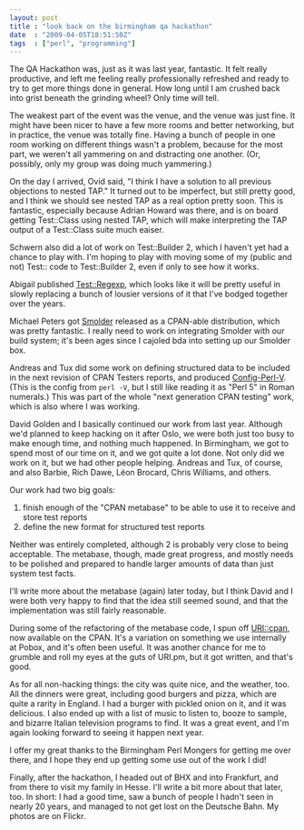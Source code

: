 ```yaml
---
layout: post
title : "look back on the birmingham qa hackathon"
date  : "2009-04-05T18:51:50Z"
tags  : ["perl", "programming"]
---
```

The QA Hackathon was, just as it was last year, fantastic.  It felt really
productive, and left me feeling really professionally refreshed and ready to
try to get more things done in general.  How long until I am crushed back into
grist beneath the grinding wheel?  Only time will tell.

The weakest part of the event was the venue, and the venue was just fine.  It
might have been nicer to have a few more rooms and better networking, but in
practice, the venue was totally fine.  Having a bunch of people in one room
working on different things wasn't a problem, because for the most part, we
weren't all yammering on and distracting one another.  (Or, possibly, only my
group was doing much yammering.)

On the day I arrived, Ovid said, "I think I have a solution to all previous
objections to nested TAP."  It turned out to be imperfect, but still pretty
good, and I think we should see nested TAP as a real option pretty soon.  This
is fantastic, especially because Adrian Howard was there, and is on board
getting Test::Class using nested TAP, which will make interpreting the TAP
output of a Test::Class suite much eaiser.

Schwern also did a lot of work on Test::Builder 2, which I haven't yet had a
chance to play with.  I'm hoping to play with moving some of my (public and
not) Test:: code to Test::Builder 2, even if only to see how it works.

Abigail published [Test::Regexp](http://search.cpan.org/dist/Test-Regexp/),
which looks like it will be pretty useful in slowly replacing a bunch of
lousier versions of it that I've bodged together over the years.

Michael Peters got [Smolder](http://search.cpan.org/~wonko/Smolder-1.35/)
released as a CPAN-able distribution, which was pretty fantastic.  I really
need to work on integrating Smolder with our build system; it's been ages since
I cajoled bda into setting up our Smolder box.

Andreas and Tux did some work on defining structured data to be included in the
next revision of CPAN Testers reports, and produced
[Config-Perl-V](http://search.cpan.org/dist/Config-Perl-V).  (This is the
config from `perl -V`, but I still like reading it as "Perl 5" in Roman
numerals.)  This was part of the whole "next generation CPAN testing" work,
which is also where I was working.

David Golden and I basically continued our work from last year.  Although we'd
planned to keep hacking on it after Oslo, we were both just too busy to make
enough time, and nothing much happened.  In Birmingham, we got to spend most of
our time on it, and we got quite a lot done.  Not only did we work on it, but
we had other people helping.  Andreas and Tux, of course, and also Barbie, Rich
Dawe, Léon Brocard, Chris Williams, and others.

Our work had two big goals:

1. finish enough of the "CPAN metabase" to be able to use it to receive and store test reports 
2. define the new format for structured test reports

Neither was entirely completed, although 2 is probably very close to being
acceptable.  The metabase, though, made great progress, and mostly needs to be
polished and prepared to handle larger amounts of data than just system test
facts.

I'll write more about the metabase (again) later today, but I think David and I
were both very happy to find that the idea still seemed sound, and that the
implementation was still fairly reasonable.

During some of the refactoring of the metabase code, I spun off
[URI::cpan](http://search.cpan.org/dist/URI-cpan/), now available on the CPAN.
It's a variation on something we use internally at Pobox, and it's often been
useful.  It was another chance for me to grumble and roll my eyes at the guts
of URI.pm, but it got written, and that's good.

As for all non-hacking things: the city was quite nice, and the weather, too.
All the dinners were great, including good burgers and pizza, which are quite a
rarity in England.  I had a burger with pickled onion on it, and it was
delicious.  I also ended up with a list of music to listen to, booze to sample,
and bizarre Italian television programs to find.  It was a great event, and I'm
again looking forward to seeing it happen next year.

I offer my great thanks to the Birmingham Perl Mongers for getting me over
there, and I hope they end up getting some use out of the work I did!

Finally, after the hackathon, I headed out of BHX and into Frankfurt, and from
there to visit my family in Hesse.  I'll write a bit more about that later,
too.  In short: I had a good time, saw a bunch of people I hadn't seen in
nearly 20 years, and managed to not get lost on the Deutsche Bahn.  My photos are on Flickr.
